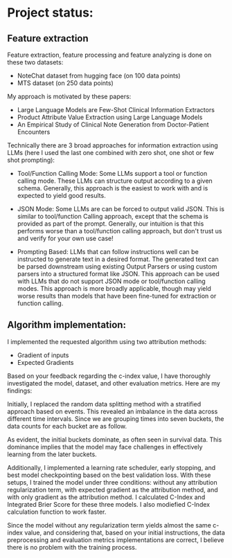 # Project status:


## Feature extraction
Feature extraction, feature processing and feature analyzing is done on these two datasets: 

- NoteChat dataset from hugging face (on 100 data points)
- MTS dataset (on 250 data points)

My approach is motivated by these papers:

- Large Language Models are Few-Shot Clinical Information Extractors
- Product Attribute Value Extraction using Large Language Models
- An Empirical Study of Clinical Note Generation from Doctor-Patient Encounters

Technically there are 3 broad approaches for information extraction using LLMs (here I used the last one combined with zero shot, one shot or few shot prompting):

- Tool/Function Calling Mode: Some LLMs support a tool or function calling mode. These LLMs can structure output according to a given schema. Generally, this approach is the easiest to work with and is expected to yield good results.

- JSON Mode: Some LLMs are can be forced to output valid JSON. This is similar to tool/function Calling approach, except that the schema is provided as part of the prompt. Generally, our intuition is that this performs worse than a tool/function calling approach, but don't trust us and verify for your own use case!

- Prompting Based: LLMs that can follow instructions well can be instructed to generate text in a desired format. The generated text can be parsed downstream using existing Output Parsers or using custom parsers into a structured format like JSON. This approach can be used with LLMs that do not support JSON mode or tool/function calling modes. This approach is more broadly applicable, though may yield worse results than models that have been fine-tuned for extraction or function calling.

## Algorithm implementation:

I implemented the requested algorithm using two attribution methods:

- Gradient of inputs
- Expected Gradients



Based on your feedback regarding the c-index value, I have thoroughly investigated the model, dataset, and other evaluation metrics. Here are my findings:

Initially, I replaced the random data splitting method with a stratified approach based on events. This revealed an imbalance in the data across different time intervals. Since we are grouping times into seven buckets, the data counts for each bucket are as follow.

As evident, the initial buckets dominate, as often seen in survival data. This dominance implies that the model may face challenges in effectively learning from the later buckets.

Additionally, I implemented a learning rate scheduler, early stopping, and best model checkpointing based on the best validation loss. With these setups, I trained the model under three conditions: without any attribution regularization term, with expected gradient as the attribution method, and with only gradient as the attribution method. I calculated C-Index and Integrated Brier Score for these three models. I also modiefied C-Index calculation function to work faster.

Since the model without any regularization term yields almost the same c-index value, and considering that, based on your initial instructions, the data preprocessing and evaluation metrics implementations are correct, I believe there is no problem with the training process.